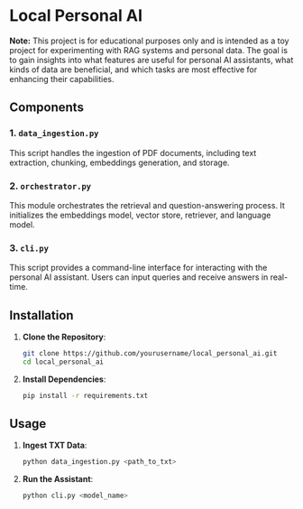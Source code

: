 # Local Personal AI

**Note:** This project is for educational purposes only and is intended as a toy project for experimenting with RAG systems and personal data. The goal is to gain insights into what features are useful for personal AI assistants, what kinds of data are beneficial, and which tasks are most effective for enhancing their capabilities.

## Components

### 1. `data_ingestion.py`

This script handles the ingestion of PDF documents, including text extraction, chunking, embeddings generation, and storage.

### 2. `orchestrator.py`

This module orchestrates the retrieval and question-answering process. It initializes the embeddings model, vector store, retriever, and language model.

### 3. `cli.py`

This script provides a command-line interface for interacting with the personal AI assistant. Users can input queries and receive answers in real-time.

## Installation

1. **Clone the Repository**:
    ```bash
    git clone https://github.com/yourusername/local_personal_ai.git
    cd local_personal_ai
    ```

2. **Install Dependencies**:
    ```bash
    pip install -r requirements.txt
    ```

## Usage

1. **Ingest TXT Data**:
    ```bash
    python data_ingestion.py <path_to_txt>
    ```

2. **Run the Assistant**:
    ```bash
    python cli.py <model_name>
    ```